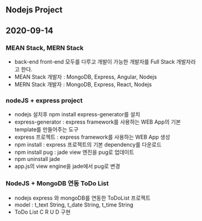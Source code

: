 ## Nodejs Project

## 2020-09-14

### MEAN Stack, MERN Stack

- back-end front-end 모두를 다루고 개발이 가능한 개발자를 Full Stack 개발자라고 한다.
- MEAN Stack 개발자 : MongoDB, Express, Angular, Nodejs
- MERN Stack 개발자 : MongoDB, Express, React, Nodejs

### nodeJS + express project

- nodejs 설치후 npm install express-generator를 설치
- express-generator : express framework를 사용하는 WEB App의 기본 template를 만들어주는 도구
- express 프로젝트 : express framework를 사용하는 WEB App 생성
- npm install : express 프로젝트의 기본 dependency를 다운로드
- npm install pug : jade view 엔진을 pug로 업데이트
- npm uninstall jade
- app.js의 view engine을 jade에서 pug로 변경

### NodeJS + MongoDB 연동 ToDo List

- nodejs express 와 mongoDB를 연동한 ToDoList 프로젝트
- model : t_text String, t_date String, t_time String
- ToDo List C R U D 구현
